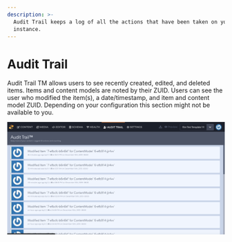 ```yaml
---
description: >-
  Audit Trail keeps a log of all the actions that have been taken on your
  instance.
---
```


# Audit Trail

Audit Trail TM allows users to see recently created, edited, and deleted items. Items and content models are noted by their ZUID. Users can see the user who modified the item\(s\), a date/timestamp, and item and content model ZUID. Depending on your configuration this section might not be available to you.

![Audit Trail logs show which pieces of content were created, modified, and deleted. ](../../../.gitbook/assets/audit-trail.png)

